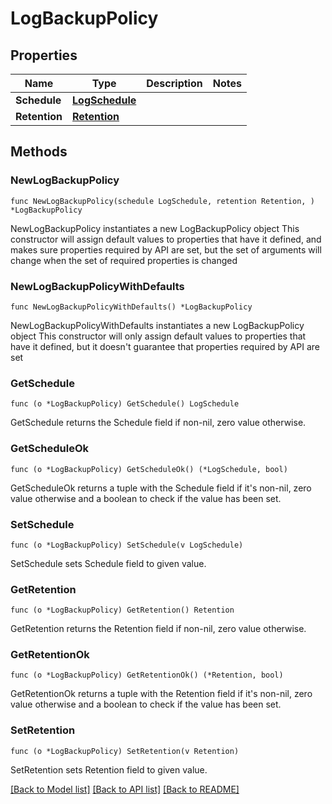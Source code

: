 # LogBackupPolicy

## Properties

Name | Type | Description | Notes
------------ | ------------- | ------------- | -------------
**Schedule** | [**LogSchedule**](LogSchedule.md) |  | 
**Retention** | [**Retention**](Retention.md) |  | 

## Methods

### NewLogBackupPolicy

`func NewLogBackupPolicy(schedule LogSchedule, retention Retention, ) *LogBackupPolicy`

NewLogBackupPolicy instantiates a new LogBackupPolicy object
This constructor will assign default values to properties that have it defined,
and makes sure properties required by API are set, but the set of arguments
will change when the set of required properties is changed

### NewLogBackupPolicyWithDefaults

`func NewLogBackupPolicyWithDefaults() *LogBackupPolicy`

NewLogBackupPolicyWithDefaults instantiates a new LogBackupPolicy object
This constructor will only assign default values to properties that have it defined,
but it doesn't guarantee that properties required by API are set

### GetSchedule

`func (o *LogBackupPolicy) GetSchedule() LogSchedule`

GetSchedule returns the Schedule field if non-nil, zero value otherwise.

### GetScheduleOk

`func (o *LogBackupPolicy) GetScheduleOk() (*LogSchedule, bool)`

GetScheduleOk returns a tuple with the Schedule field if it's non-nil, zero value otherwise
and a boolean to check if the value has been set.

### SetSchedule

`func (o *LogBackupPolicy) SetSchedule(v LogSchedule)`

SetSchedule sets Schedule field to given value.


### GetRetention

`func (o *LogBackupPolicy) GetRetention() Retention`

GetRetention returns the Retention field if non-nil, zero value otherwise.

### GetRetentionOk

`func (o *LogBackupPolicy) GetRetentionOk() (*Retention, bool)`

GetRetentionOk returns a tuple with the Retention field if it's non-nil, zero value otherwise
and a boolean to check if the value has been set.

### SetRetention

`func (o *LogBackupPolicy) SetRetention(v Retention)`

SetRetention sets Retention field to given value.



[[Back to Model list]](../README.md#documentation-for-models) [[Back to API list]](../README.md#documentation-for-api-endpoints) [[Back to README]](../README.md)



